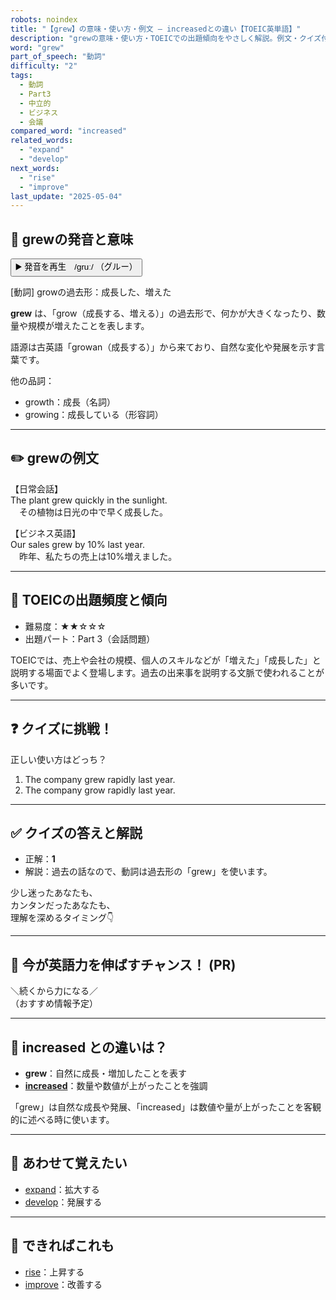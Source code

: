 ```yaml
---
robots: noindex
title: "【grew】の意味・使い方・例文 ― increasedとの違い【TOEIC英単語】"
description: "grewの意味・使い方・TOEICでの出題傾向をやさしく解説。例文・クイズ付きでincreasedとの違いもわかりやすく学べます。"
word: "grew"
part_of_speech: "動詞"
difficulty: "2"
tags:
  - 動詞
  - Part3
  - 中立的
  - ビジネス
  - 会議
compared_word: "increased"
related_words:
  - "expand"
  - "develop"
next_words:
  - "rise"
  - "improve"
last_update: "2025-05-04"
---
```


## 🔰 grewの発音と意味

<button class="play-audio" onclick="playTTS('grew')">
  <span class="play-audio-main">
    ▶️ 発音を再生　/ɡruː/
  </span>
  <span class="play-audio-sub">
    （グルー）
  </span>
</button>

[動詞] growの過去形：成長した、増えた

**grew** は、「grow（成長する、増える）」の過去形で、何かが大きくなったり、数量や規模が増えたことを表します。

語源は古英語「growan（成長する）」から来ており、自然な変化や発展を示す言葉です。

他の品詞：  
- growth：成長（名詞）
- growing：成長している（形容詞）

---

## ✏️ grewの例文

【日常会話】  
The plant grew quickly in the sunlight.  
　その植物は日光の中で早く成長した。

【ビジネス英語】  
Our sales grew by 10% last year.  
　昨年、私たちの売上は10%増えました。

---

## 🎯 TOEICの出題頻度と傾向

- 難易度：★★☆☆☆
- 出題パート：Part 3（会話問題）

TOEICでは、売上や会社の規模、個人のスキルなどが「増えた」「成長した」と説明する場面でよく登場します。過去の出来事を説明する文脈で使われることが多いです。

---

## ❓ クイズに挑戦！

正しい使い方はどっち？

1. The company grew rapidly last year.  
2. The company grow rapidly last year.

---

## ✅ クイズの答えと解説

- 正解：**1**
- 解説：過去の話なので、動詞は過去形の「grew」を使います。

少し迷ったあなたも、  
カンタンだったあなたも、  
理解を深めるタイミング👇️

---

## 🚀 今が英語力を伸ばすチャンス！ (PR)

<div class="info-center">
＼続くから力になる／<br>  
（おすすめ情報予定）
</div>

---

## 🤔  increased との違いは？

- **grew**：自然に成長・増加したことを表す
- **[increased](/word/increased)**：数量や数値が上がったことを強調

「grew」は自然な成長や発展、「increased」は数値や量が上がったことを客観的に述べる時に使います。

---

## 🧩 あわせて覚えたい

- [expand](/word/expand)：拡大する
- [develop](/word/develop)：発展する

---

## 📖 できればこれも

- [rise](/word/rise)：上昇する
- [improve](/word/improve)：改善する

<!-- cvid: aid07_bid33 -->
